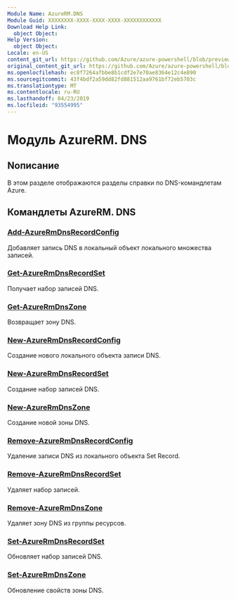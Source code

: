 ```yaml
---
Module Name: AzureRM.DNS
Module Guid: XXXXXXXX-XXXX-XXXX-XXXX-XXXXXXXXXXXX
Download Help Link:
  object Object: 
Help Version:
  object Object: 
Locale: en-US
content_git_url: https://github.com/Azure/azure-powershell/blob/preview/src/ResourceManager/Dns/Commands.Dns/help/AzureRM.DNS.md
original_content_git_url: https://github.com/Azure/azure-powershell/blob/preview/src/ResourceManager/Dns/Commands.Dns/help/AzureRM.DNS.md
ms.openlocfilehash: ec8f7264afbbe8b1cdf2e7e70ae8364e12c4e890
ms.sourcegitcommit: 43f4bdf2a59dd82fd881512aa9761bf72eb5703c
ms.translationtype: MT
ms.contentlocale: ru-RU
ms.lasthandoff: 04/23/2019
ms.locfileid: "93554995"
---
```

# Модуль AzureRM. DNS
## Nописание
В этом разделе отображаются разделы справки по DNS-командлетам Azure.

## Командлеты AzureRM. DNS
### [Add-AzureRmDnsRecordConfig](Add-AzureRmDnsRecordConfig.md)
Добавляет запись DNS в локальный объект локального множества записей.

### [Get-AzureRmDnsRecordSet](Get-AzureRmDnsRecordSet.md)
Получает набор записей DNS.

### [Get-AzureRmDnsZone](Get-AzureRmDnsZone.md)
Возвращает зону DNS.

### [New-AzureRmDnsRecordConfig](New-AzureRmDnsRecordConfig.md)
Создание нового локального объекта записи DNS.

### [New-AzureRmDnsRecordSet](New-AzureRmDnsRecordSet.md)
Создание набор записей DNS.

### [New-AzureRmDnsZone](New-AzureRmDnsZone.md)
Создание новой зоны DNS.

### [Remove-AzureRmDnsRecordConfig](Remove-AzureRmDnsRecordConfig.md)
Удаление записи DNS из локального объекта Set Record.

### [Remove-AzureRmDnsRecordSet](Remove-AzureRmDnsRecordSet.md)
Удаляет набор записей.

### [Remove-AzureRmDnsZone](Remove-AzureRmDnsZone.md)
Удаляет зону DNS из группы ресурсов.

### [Set-AzureRmDnsRecordSet](Set-AzureRmDnsRecordSet.md)
Обновляет набор записей DNS.

### [Set-AzureRmDnsZone](Set-AzureRmDnsZone.md)
Обновление свойств зоны DNS.

